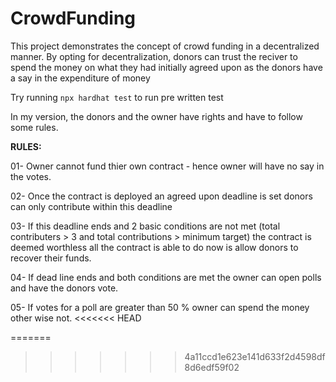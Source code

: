 # CrowdFunding

This project demonstrates the concept of crowd funding in a decentralized manner.
By opting for decentralization, donors can trust the reciver to spend the money on what they had initially agreed upon as the donors have a say in the expenditure of money


Try running ```npx hardhat test``` to run pre written test


In my version, the donors and the owner have rights and have to follow some rules.


<b>RULES: </b>

01- Owner cannot fund thier own contract - hence owner will have no say in the votes.

02- Once the contract is deployed an agreed upon deadline is set donors can only contribute within this deadline

03- If this deadline ends and 2 basic conditions are not met (total contributers > 3 and total contributions > minimum target) the contract is deemed worthless all the contract is able to do now is allow donors to recover their funds.

04- If dead line ends and both conditions are met the owner can open polls and have the donors vote.

05- If votes for a poll are greater than 50 % owner can spend the money other wise not.
<<<<<<< HEAD

=======
>>>>>>> 4a11ccd1e623e141d633f2d4598df8d6edf59f02
